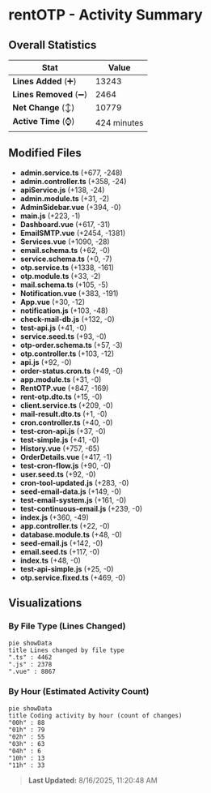 # rentOTP - Activity Summary 

## Overall Statistics

| Stat                   | Value                                                             |
| ---------------------- | ----------------------------------------------------------------- |
| **Lines Added** (➕)   | 13243                                          |
| **Lines Removed** (➖) | 2464                                        |
| **Net Change** (↕)    | 10779                |
| **Active Time** (⌚)   | 424 minutes |


## Modified Files
- **admin.service.ts** (+677, -248)
- **admin.controller.ts** (+358, -24)
- **apiService.js** (+138, -24)
- **admin.module.ts** (+31, -2)
- **AdminSidebar.vue** (+394, -0)
- **main.js** (+223, -1)
- **Dashboard.vue** (+617, -31)
- **EmailSMTP.vue** (+2454, -1381)
- **Services.vue** (+1090, -28)
- **email.schema.ts** (+62, -0)
- **service.schema.ts** (+0, -7)
- **otp.service.ts** (+1338, -161)
- **otp.module.ts** (+33, -2)
- **mail.schema.ts** (+105, -5)
- **Notification.vue** (+383, -191)
- **App.vue** (+30, -12)
- **notification.js** (+103, -48)
- **check-mail-db.js** (+132, -0)
- **test-api.js** (+41, -0)
- **service.seed.ts** (+93, -0)
- **otp-order.schema.ts** (+57, -3)
- **otp.controller.ts** (+103, -12)
- **api.js** (+92, -0)
- **order-status.cron.ts** (+49, -0)
- **app.module.ts** (+31, -0)
- **RentOTP.vue** (+847, -169)
- **rent-otp.dto.ts** (+15, -0)
- **client.service.ts** (+209, -0)
- **mail-result.dto.ts** (+1, -0)
- **cron.controller.ts** (+40, -0)
- **test-cron-api.js** (+37, -0)
- **test-simple.js** (+41, -0)
- **History.vue** (+757, -65)
- **OrderDetails.vue** (+417, -1)
- **test-cron-flow.js** (+90, -0)
- **user.seed.ts** (+92, -0)
- **cron-tool-updated.js** (+283, -0)
- **seed-email-data.js** (+149, -0)
- **test-email-system.js** (+161, -0)
- **test-continuous-email.js** (+239, -0)
- **index.js** (+360, -49)
- **app.controller.ts** (+22, -0)
- **database.module.ts** (+48, -0)
- **seed-email.js** (+142, -0)
- **email.seed.ts** (+117, -0)
- **index.ts** (+48, -0)
- **test-api-simple.js** (+25, -0)
- **otp.service.fixed.ts** (+469, -0)

## Visualizations

### By File Type (Lines Changed)

```mermaid
pie showData
title Lines changed by file type
".ts" : 4462
".js" : 2378
".vue" : 8867
```

### By Hour (Estimated Activity Count)

```mermaid
pie showData
title Coding activity by hour (count of changes)
"00h" : 88
"01h" : 79
"02h" : 55
"03h" : 63
"04h" : 6
"10h" : 13
"11h" : 33
```


> **Last Updated:** 8/16/2025, 11:20:48 AM